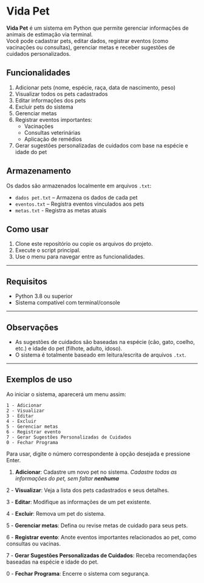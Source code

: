 # Vida Pet

**Vida Pet** é um sistema em Python que permite gerenciar informações de animais de estimação via terminal.  
Você pode cadastrar pets, editar dados, registrar eventos (como vacinações ou consultas), gerenciar metas e receber sugestões de cuidados personalizados.

## Funcionalidades

1. Adicionar pets (nome, espécie, raça, data de nascimento, peso)  
2. Visualizar todos os pets cadastrados  
3. Editar informações dos pets  
4. Excluir pets do sistema  
5. Gerenciar metas
6. Registrar eventos importantes:  
   - Vacinações  
   - Consultas veterinárias  
   - Aplicação de remédios  
7. Gerar sugestões personalizadas de cuidados com base na espécie e idade do pet  

## Armazenamento

Os dados são armazenados localmente em arquivos `.txt`:  
- `dados pet.txt` – Armazena os dados de cada pet  
- `eventos.txt` – Registra eventos vinculados aos pets
- `metas.txt` - Registra as metas atuais

## Como usar

1. Clone este repositório ou copie os arquivos do projeto.  
2. Execute o script principal.
3. Use o menu para navegar entre as funcionalidades.

---

## Requisitos

- Python 3.8 ou superior  
- Sistema compatível com terminal/console

---

## Observações

- As sugestões de cuidados são baseadas na espécie (cão, gato, coelho, etc.) e idade do pet (filhote, adulto, idoso).  
- O sistema é totalmente baseado em leitura/escrita de arquivos `.txt`.

---

## Exemplos de uso

Ao iniciar o sistema, aparecerá um menu assim:
```plaintext
1 - Adicionar  
2 - Visualizar  
3 - Editar  
4 - Excluir
5 - Gerenciar metas  
6 - Registrar evento  
7 - Gerar Sugestões Personalizadas de Cuidados  
0 - Fechar Programa  
```
Para usar, digite o número correspondente à opção desejada e pressione Enter.

1. **Adicionar**: Cadastre um novo pet no sistema.
    _Cadastre todas as informações do pet, sem faltar **nenhuma**_

2 - **Visualizar**: Veja a lista dos pets cadastrados e seus detalhes.

3 - **Editar**: Modifique as informações de um pet existente.

4 - **Excluir**: Remova um pet do sistema.

5 - **Gerenciar metas**: Defina ou revise metas de cuidado para seus pets.

6 - **Registrar evento**: Anote eventos importantes relacionados ao pet, como consultas ou vacinas.

7 - **Gerar Sugestões Personalizadas de Cuidados**: Receba recomendações baseadas na espécie e idade do pet.

0 - **Fechar Programa**: Encerre o sistema com segurança.
